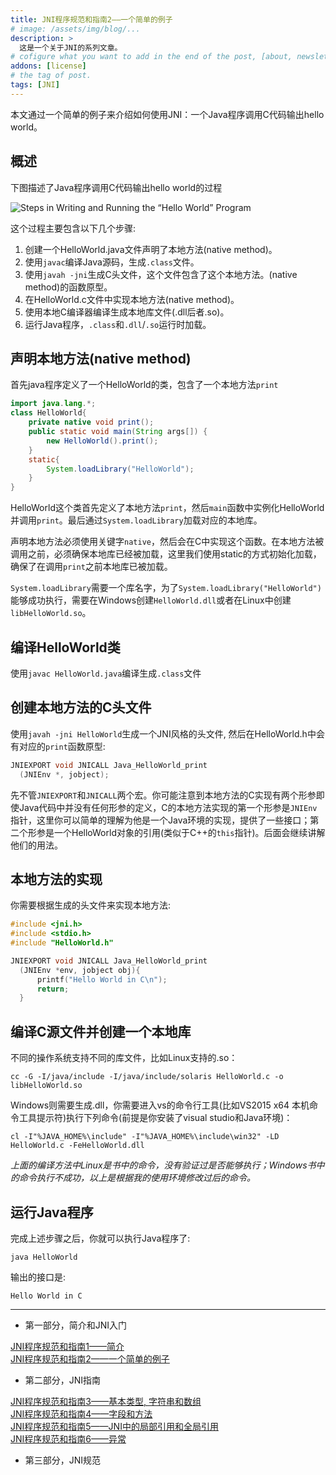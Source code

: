 ```yaml
---
title: JNI程序规范和指南2——一个简单的例子
# image: /assets/img/blog/...
description: >
  这是一个关于JNI的系列文章。
# cofigure what you want to add in the end of the post, [about, newsletter, related, random, license]
addons: [license]
# the tag of post.
tags: [JNI]
---
```

本文通过一个简单的例子来介绍如何使用JNI：一个Java程序调用C代码输出hello world。<br>


## 概述
下图描述了Java程序调用C代码输出hello world的过程 <br>

![Steps in Writing and Running the “Hello World” Program]({{site.data.strings.blog_url}}JNI2-1.png)<br>

这个过程主要包含以下几个步骤: <br>

1. 创建一个HelloWorld.java文件声明了本地方法(native method)。
2. 使用`javac`编译Java源码，生成`.class`文件。
3. 使用`javah -jni`生成C头文件，这个文件包含了这个本地方法。(native method)的函数原型。
4. 在HelloWorld.c文件中实现本地方法(native method)。
5. 使用本地C编译器编译生成本地库文件(.dll后者.so)。
6. 运行Java程序，`.class`和`.dll`/`.so`运行时加载。

## 声明本地方法(native method)
首先java程序定义了一个HelloWorld的类，包含了一个本地方法`print`
```java
import java.lang.*;
class HelloWorld{
    private native void print();
    public static void main(String args[]) {
        new HelloWorld().print();
    }
    static{
        System.loadLibrary("HelloWorld");
    }
}
```
HelloWorld这个类首先定义了本地方法`print`，然后`main`函数中实例化HelloWorld并调用`print`。最后通过`System.loadLibrary`加载对应的本地库。<br>

声明本地方法必须使用关键字`native`，然后会在C中实现这个函数。在本地方法被调用之前，必须确保本地库已经被加载，这里我们使用static的方式初始化加载，确保了在调用`print`之前本地库已被加载。<br>

`System.loadLibrary`需要一个库名字，为了`System.loadLibrary("HelloWorld")`能够成功执行，需要在Windows创建`HelloWorld.dll`或者在Linux中创建`libHelloWorld.so`。

## 编译HelloWorld类
使用`javac HelloWorld.java`编译生成`.class`文件

## 创建本地方法的C头文件
使用`javah -jni HelloWorld`生成一个JNI风格的头文件, 然后在HelloWorld.h中会有对应的`print`函数原型:
```c
JNIEXPORT void JNICALL Java_HelloWorld_print
  (JNIEnv *, jobject);
```
先不管`JNIEXPORT`和`JNICALL`两个宏。你可能注意到本地方法的C实现有两个形参即使Java代码中并没有任何形参的定义，C的本地方法实现的第一个形参是`JNIEnv`指针，这里你可以简单的理解为他是一个Java环境的实现，提供了一些接口；第二个形参是一个HelloWorld对象的引用(类似于C++的`this`指针)。后面会继续讲解他们的用法。

## 本地方法的实现
你需要根据生成的头文件来实现本地方法:
```c
#include <jni.h>
#include <stdio.h>
#include "HelloWorld.h"

JNIEXPORT void JNICALL Java_HelloWorld_print
  (JNIEnv *env, jobject obj){
      printf("Hello World in C\n");
      return;
  }
```

## 编译C源文件并创建一个本地库
不同的操作系统支持不同的库文件，比如Linux支持的.so：
```shell
cc -G -I/java/include -I/java/include/solaris HelloWorld.c -o libHelloWorld.so
```
Windows则需要生成.dll，你需要进入vs的命令行工具(比如VS2015 x64 本机命令工具提示符)执行下列命令(前提是你安装了visual studio和Java环境)：
```shell
cl -I"%JAVA_HOME%\include" -I"%JAVA_HOME%\include\win32" -LD HelloWorld.c -FeHelloWorld.dll  
```
*上面的编译方法中Linux是书中的命令，没有验证过是否能够执行；Windows书中的命令执行不成功，以上是根据我的使用环境修改过后的命令。*

## 运行Java程序
完成上述步骤之后，你就可以执行Java程序了:
```
java HelloWorld
```
输出的接口是:
```
Hello World in C
```

***
* 第一部分，简介和JNI入门

[JNI程序规范和指南1——简介](/blog/2019-09-27-JNI-guides-and-specifications-1/)<br>
[JNI程序规范和指南2——一个简单的例子](/blog/2019-09-28-JNI-guides-and-specifications-2)
* 第二部分，JNI指南

[JNI程序规范和指南3——基本类型, 字符串和数组](/blog/2019-09-29-JNI-guides-and-specifications-3)<br>
[JNI程序规范和指南4——字段和方法](/blog/2019-09-30-JNI-guides-and-specifications-4)<br>
[JNI程序规范和指南5——JNI中的局部引用和全局引用](/blog/2019-10-02-JNI-guides-and-specifications-5)<br>
[JNI程序规范和指南6——异常](/blog/2019-10-09-JNI-guides-and-specifications-6)<br>
* 第三部分，JNI规范
